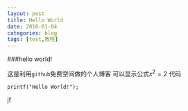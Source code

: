 ```yaml
---
layout: post
title: Hello World
date: 2016-01-04
categories: blog
tags: [test,教程]
---
```

###hello world!

这是利用`github`免费空间做的个人博客
可以显示公式$x^2=2$
代码
~~~~{c}
printf("Hello World!");
~~~~


jf










